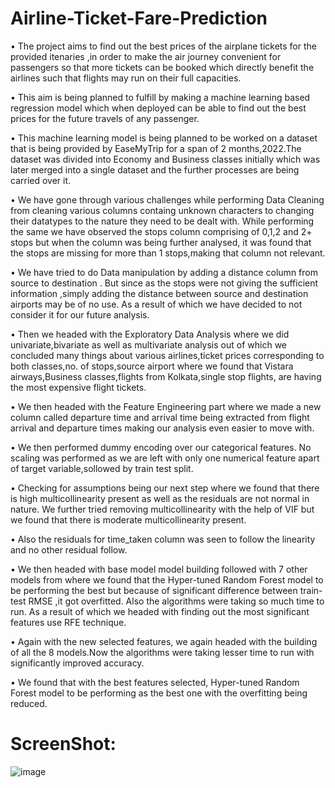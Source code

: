 # Airline-Ticket-Fare-Prediction
•	The project aims to find out the best prices of the airplane tickets for the provided itenaries ,in order to make the air journey convenient for passengers so that more tickets can be booked which directly benefit the airlines such that flights may run on their full capacities.

•	This aim is being planned to fulfill by making a machine learning based regression model which when deployed can be able to find out the best prices for the future travels of any passenger.

•	This machine learning model is being planned to be worked on a dataset that is being provided by EaseMyTrip for a span of 2 months,2022.The dataset was divided into Economy and Business classes initially which was later merged into a single dataset and the further processes are being carried over it.

•	We have gone through various challenges while performing Data Cleaning from cleaning various columns containg unknown characters to changing their datatypes to the nature they need to be dealt with. While performing the same we have observed the stops column comprising of 0,1,2 and 2+ stops but when the column was being further analysed, it was found that the stops are missing for more than 1 stops,making that column not relevant.

•	We have tried to do Data manipulation by adding  a distance column from source to destination . But since as the stops were not giving the sufficient information ,simply adding the distance between source and destination airports may be of no use. As a result of which we have decided to not consider it for our future analysis.

•	Then we headed with the Exploratory Data Analysis where we did univariate,bivariate as well as multivariate analysis out of which we concluded many things about various airlines,ticket prices corresponding to both classes,no. of stops,source airport where we found that Vistara airways,Business classes,flights from Kolkata,single stop flights, are having the most expensive flight tickets.

•	We then headed with the Feature Engineering part where we made a new column called departure time  and arrival time being extracted from flight arrival and departure times making our analysis even easier to move with.

•	We then performed dummy encoding over our categorical features. No scaling was performed as we are left with only one numerical feature apart of target variable,sollowed by train test split.

•	Checking for assumptions being our next step where we found that there is high multicollinearity present as well as the residuals are not normal in nature. We further tried removing multicollinearity with the help of VIF but we found that there is moderate multicollinearity present.

•	Also the residuals for time_taken column was seen to follow the linearity and no other residual follow.

•	We then headed with base model model building followed with 7 other models from where we found that the Hyper-tuned Random Forest model  to be performing the best but because of significant difference between train-test RMSE ,it got overfitted. Also the algorithms were taking so much time to run. As  a result of which we headed with finding out the most significant features use RFE technique.

•	Again with the new selected features, we again headed with the building of all the 8 models.Now the algorithms were taking lesser time to run with significantly improved accuracy. 

•	We found that with the best features selected, Hyper-tuned Random Forest model to be performing as the best one with the overfitting being reduced.

# ScreenShot:

![image](https://user-images.githubusercontent.com/110291864/214470115-15bc576a-3db5-48be-bdc6-752d17a5edc7.png)

